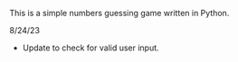 This is a simple numbers guessing game written in Python.


8/24/23
- Update to check for valid user input.